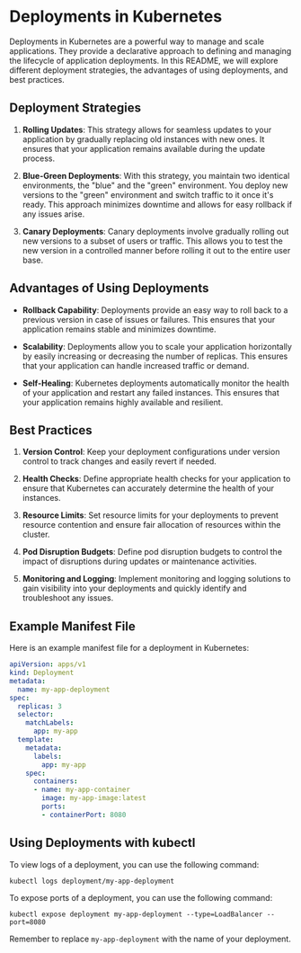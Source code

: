 # Deployments in Kubernetes

Deployments in Kubernetes are a powerful way to manage and scale applications. They provide a declarative approach to defining and managing the lifecycle of application deployments. In this README, we will explore different deployment strategies, the advantages of using deployments, and best practices.

## Deployment Strategies

1. **Rolling Updates**: This strategy allows for seamless updates to your application by gradually replacing old instances with new ones. It ensures that your application remains available during the update process.

2. **Blue-Green Deployments**: With this strategy, you maintain two identical environments, the "blue" and the "green" environment. You deploy new versions to the "green" environment and switch traffic to it once it's ready. This approach minimizes downtime and allows for easy rollback if any issues arise.

3. **Canary Deployments**: Canary deployments involve gradually rolling out new versions to a subset of users or traffic. This allows you to test the new version in a controlled manner before rolling it out to the entire user base.

## Advantages of Using Deployments

- **Rollback Capability**: Deployments provide an easy way to roll back to a previous version in case of issues or failures. This ensures that your application remains stable and minimizes downtime.

- **Scalability**: Deployments allow you to scale your application horizontally by easily increasing or decreasing the number of replicas. This ensures that your application can handle increased traffic or demand.

- **Self-Healing**: Kubernetes deployments automatically monitor the health of your application and restart any failed instances. This ensures that your application remains highly available and resilient.

## Best Practices

1. **Version Control**: Keep your deployment configurations under version control to track changes and easily revert if needed.

2. **Health Checks**: Define appropriate health checks for your application to ensure that Kubernetes can accurately determine the health of your instances.

3. **Resource Limits**: Set resource limits for your deployments to prevent resource contention and ensure fair allocation of resources within the cluster.

4. **Pod Disruption Budgets**: Define pod disruption budgets to control the impact of disruptions during updates or maintenance activities.

5. **Monitoring and Logging**: Implement monitoring and logging solutions to gain visibility into your deployments and quickly identify and troubleshoot any issues.

## Example Manifest File

Here is an example manifest file for a deployment in Kubernetes:

```yaml
apiVersion: apps/v1
kind: Deployment
metadata:
  name: my-app-deployment
spec:
  replicas: 3
  selector:
    matchLabels:
      app: my-app
  template:
    metadata:
      labels:
        app: my-app
    spec:
      containers:
      - name: my-app-container
        image: my-app-image:latest
        ports:
        - containerPort: 8080
```

## Using Deployments with kubectl

To view logs of a deployment, you can use the following command:

```shell
kubectl logs deployment/my-app-deployment
```

To expose ports of a deployment, you can use the following command:

```shell
kubectl expose deployment my-app-deployment --type=LoadBalancer --port=8080
```

Remember to replace `my-app-deployment` with the name of your deployment.
